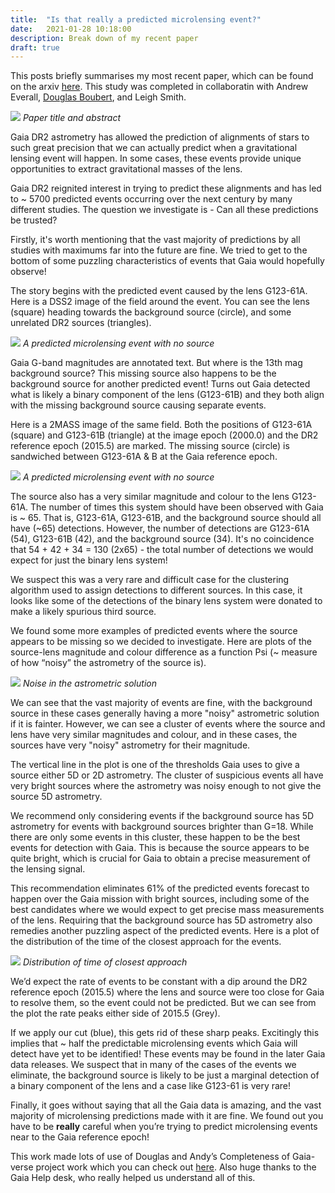 ```yaml
---
title:  "Is that really a predicted microlensing event?"
date:   2021-01-28 10:18:00
description: Break down of my recent paper
draft: true
---
```


This posts briefly summarises my most recent paper, which can be found on the arxiv [here](https://arxiv.org/abs/2006.139580). This study was completed in collaboratin with Andrew Everall, [Douglas Boubert](https://www.douglasboubert.com), and Leigh Smith.

![](http://astrophpeter.github.io/assets/images/flawed_abstract.jpeg)
*Paper title and abstract*

Gaia DR2 astrometry has allowed the prediction of alignments of stars to such great precision that we can actually predict when a gravitational lensing event will happen. In some cases, these events provide unique opportunities to extract gravitational masses of the lens.

Gaia DR2 reignited interest in trying to predict these alignments and has led to ~ 5700 predicted events occurring over the next century by many different studies.
The question we investigate is - Can all these predictions be trusted?

Firstly,  it's worth mentioning that the vast majority of predictions by all studies with maximums far into the future are fine. We tried to get to the bottom of some puzzling characteristics of events that Gaia would hopefully observe! 

The story begins with the predicted event caused by the lens G123-61A. Here is a DSS2 image of the field around the event. You can see the lens (square) heading towards the background source (circle), and some unrelated DR2 sources (triangles).

![](http://astrophpeter.github.io/assets/images/flawed_no_source.jpeg)
*A predicted microlensing event with no source*

Gaia G-band magnitudes are annotated text. But where is the 13th mag background source? This missing source also happens to be the background source for another predicted event! Turns out Gaia detected what is likely a binary component of the lens (G123-61B) and they both align with the missing background source causing separate events.

Here is a 2MASS image of the same field. Both the positions of G123-61A (square) and G123-61B (triangle) at the image epoch (2000.0) and the DR2 reference epoch (2015.5) are marked. The missing source (circle) is sandwiched between G123-61A & B at the Gaia reference epoch.

![](http://astrophpeter.github.io/assets/images/flawed_no_source_two.jpeg)
*A predicted microlensing event with no source*

The source also has a very similar magnitude and colour to the lens G123-61A. The number of times this system should have been observed with Gaia is ~ 65. That is, G123-61A,  G123-61B, and the background source should all have (~65) detections. However, the number of detections are G123-61A (54), G123-61B (42), and the background source (34). It's no coincidence that 54 + 42 + 34 = 130 (2x65) - the total number of detections we would expect for just the binary lens system!

We suspect this was a very rare and difficult case for the clustering algorithm used to assign detections to different sources. In this case, it looks like some of the detections of the binary lens system were donated to make a likely spurious third source.

We found some more examples of predicted events where the source appears to be missing so we decided to investigate. Here are plots of the source-lens magnitude and colour difference as a function Psi (~ measure of how “noisy” the astrometry of the source is).

![](http://astrophpeter.github.io/assets/images/flawed_noise.jpeg)
*Noise in the astrometric solution*

We can see that the vast majority of events are fine, with the background source in these cases generally having a more "noisy" astrometric solution if it is fainter. However, we can see a cluster of events where the source and lens have very similar magnitudes and colour, and in these cases, the sources have very "noisy" astrometry for their magnitude.

The vertical line in the plot is one of the thresholds Gaia uses to give a source either 5D or 2D astrometry. The cluster of suspicious events all have very bright sources where the astrometry was noisy enough to not give the source 5D astrometry.

We recommend only considering events if the background source has 5D astrometry for events with background sources brighter than G=18. While there are only some events in this cluster, these happen to be the best events for detection with Gaia. This is because the source appears to be quite bright, which is crucial for Gaia to obtain a precise measurement of the lensing signal.

This recommendation eliminates 61% of the predicted events forecast to happen over the Gaia mission with bright sources, including some of the best candidates where we would expect to get precise mass measurements of the lens. Requiring that the background source has 5D astrometry also remedies another puzzling aspect of the predicted events. Here is a plot of the distribution of the time of the closest approach for the events.

![](http://astrophpeter.github.io/assets/images/flawed_time_of_closest_approach_distribution.jpeg)
*Distribution of time of closest approach*

We’d expect the rate of events to be constant with a dip around the DR2 reference epoch (2015.5) where the lens and source were too close for Gaia to resolve them, so the event could not be predicted. But we can see from the plot the rate peaks either side of 2015.5 (Grey). 

If we apply our cut (blue), this gets rid of these sharp peaks. Excitingly this implies that ~ half the predictable microlensing events which Gaia will detect have yet to be identified! These events may be found in the later Gaia data releases. We suspect that in many of the cases of the events we eliminate, the background source is likely to be just a marginal detection of a binary component of the lens and a case like G123-61 is very rare!

Finally, it goes without saying that all the Gaia data is amazing, and the vast majority of microlensing predictions made with it are fine. We found out you have to be **really** careful when you’re trying to predict microlensing events near to the Gaia reference epoch!

This work made lots of use of Douglas and Andy’s Completeness of Gaia-verse project work which you can check out [here](https://gaiaverse.space/home). Also huge thanks to the Gaia Help desk, who really helped us understand all of this.
